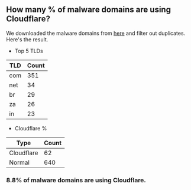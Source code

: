 ## How many % of malware domains are using Cloudflare?


We downloaded the malware domains from [here](https://urlhaus.abuse.ch) and filter out duplicates.
Here's the result.


[//]: # (start replacement)


- Top 5 TLDs

| TLD | Count |
| --- | --- |
| com | 351 |
| net | 34 |
| br | 29 |
| za | 26 |
| in | 23 |


- Cloudflare %

| Type | Count |
| --- | --- |
| Cloudflare | 62 |
| Normal | 640 |


### 8.8% of malware domains are using Cloudflare.